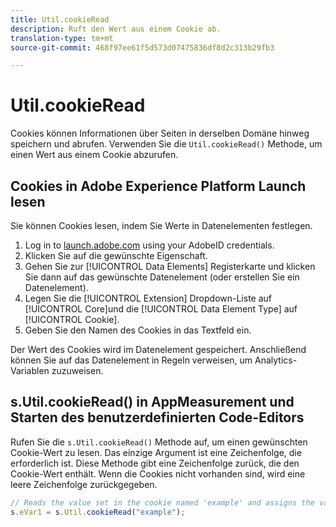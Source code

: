 ```yaml
---
title: Util.cookieRead
description: Ruft den Wert aus einem Cookie ab.
translation-type: tm+mt
source-git-commit: 468f97ee61f5d573d07475836df8d2c313b29fb3

---
```



# Util.cookieRead

Cookies können Informationen über Seiten in derselben Domäne hinweg speichern und abrufen. Verwenden Sie die `Util.cookieRead()` Methode, um einen Wert aus einem Cookie abzurufen.

## Cookies in Adobe Experience Platform Launch lesen

Sie können Cookies lesen, indem Sie Werte in Datenelementen festlegen.

1. Log in to [launch.adobe.com](https://launch.adobe.com) using your AdobeID credentials.
2. Klicken Sie auf die gewünschte Eigenschaft.
3. Gehen Sie zur [!UICONTROL Data Elements] Registerkarte und klicken Sie dann auf das gewünschte Datenelement (oder erstellen Sie ein Datenelement).
4. Legen Sie die [!UICONTROL Extension] Dropdown-Liste auf [!UICONTROL Core]und die [!UICONTROL Data Element Type] auf [!UICONTROL Cookie].
5. Geben Sie den Namen des Cookies in das Textfeld ein.

Der Wert des Cookies wird im Datenelement gespeichert. Anschließend können Sie auf das Datenelement in Regeln verweisen, um Analytics-Variablen zuzuweisen.

## s.Util.cookieRead() in AppMeasurement und Starten des benutzerdefinierten Code-Editors

Rufen Sie die `s.Util.cookieRead()` Methode auf, um einen gewünschten Cookie-Wert zu lesen. Das einzige Argument ist eine Zeichenfolge, die erforderlich ist. Diese Methode gibt eine Zeichenfolge zurück, die den Cookie-Wert enthält. Wenn die Cookies nicht vorhanden sind, wird eine leere Zeichenfolge zurückgegeben.

```js
// Reads the value set in the cookie named 'example' and assigns the value to eVar1
s.eVar1 = s.Util.cookieRead("example");
```
